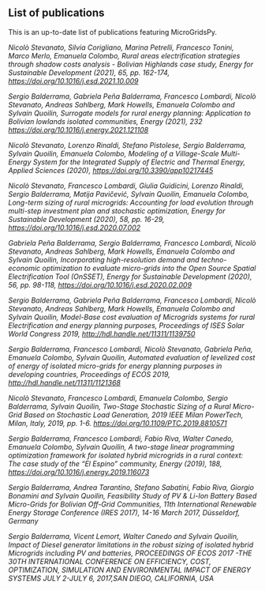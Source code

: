 ## List of publications
This is an up-to-date list of publications featuring MicroGridsPy.

*Nicolò Stevanato, Silvia Corigliano, Marina Petrelli, Francesco Tonini, Marco Merlo, Emanuela Colombo,
Rural areas electrification strategies through shadow costs analysis - Bolivian Highlands case study,
Energy for Sustainable Development (2021), 65, pp. 162-174, https://doi.org/10.1016/j.esd.2021.10.009*

*Sergio Balderrama, Gabriela Peña Balderrama, Francesco Lombardi, Nicolò Stevanato, Andreas Sahlberg, Mark Howells, Emanuela Colombo and Sylvain Quoilin, 
Surrogate models for rural energy planning: Application to Bolivian lowlands isolated communities, 
Energy (2021), 232 https://doi.org/10.1016/j.energy.2021.121108*

*Nicolò Stevanato, Lorenzo Rinaldi, Stefano Pistolese, Sergio Balderrama, Sylvain Quoilin, Emanuela Colombo, 
Modeling of a Village-Scale Multi-Energy System for the Integrated Supply of Electric and Thermal Energy, 
Applied Sciences (2020), https://doi.org/10.3390/app10217445*

*Nicolò Stevanato, Francesco Lombardi, Giulia Guidicini, Lorenzo Rinaldi, Sergio Balderrama, Matija Pavičević, Sylvain Quoilin, Emanuela Colombo, 
Long-term sizing of rural microgrids: Accounting for load evolution through multi-step investment plan and stochastic optimization, 
Energy for Sustainable Development (2020), 58, pp. 16-29, https://doi.org/10.1016/j.esd.2020.07.002*

*Gabriela Peña Balderrama, Sergio Balderrama, Francesco Lombardi, Nicolò Stevanato, Andreas Sahlberg, Mark Howells, Emanuela Colombo and Sylvain Quoilin,
Incorporating high-resolution demand and techno-economic optimization to evaluate micro-grids into the Open Source Spatial Electrification Tool (OnSSET),
Energy for Sustainable Development (2020), 56, pp. 98-118, https://doi.org/10.1016/j.esd.2020.02.009*

*Sergio Balderrama, Gabriela Peña Balderrama, Francesco Lombardi, Nicolò Stevanato, Andreas Sahlberg, Mark Howells, Emanuela Colombo and Sylvain Quoilin, 
Model-Base cost evaluation of Microgrids systems for rural Electrification and energy planning purposes, 
Proceedings of ISES Solar World Congress 2019, http://hdl.handle.net/11311/1139750*

*Sergio Balderrama, Francesco Lombardi, Nicolò Stevanato, Gabriela Peña, Emanuela Colombo, Sylvain Quoilin,
Automated evaluation of levelized cost of energy of isolated micro-grids for energy planning purposes in developing countries, 
Proceedings of ECOS 2019, 	http://hdl.handle.net/11311/1121368*

*Nicolò Stevanato, Francesco Lombardi, Emanuela Colombo, Sergio Balderrama, Sylvain Quoilin, 
Two-Stage Stochastic Sizing of a Rural Micro-Grid Based on Stochastic Load Generation, 
2019 IEEE Milan PowerTech, Milan, Italy, 2019, pp. 1-6. https://doi.org/10.1109/PTC.2019.8810571*

*Sergio Balderrama, Francesco Lombardi, Fabio Riva, Walter Canedo, Emanuela Colombo, Sylvain Quoilin, A two-stage linear programming optimization framework for isolated
hybrid microgrids in a rural context: The case study of the “El Espino”
community, Energy (2019), 188, https://doi.org/10.1016/j.energy.2019.116073*

*Sergio Balderrama, Andrea Tarantino, Stefano Sabatini, Fabio Riva, Giorgio Bonamini and Sylvain Quoilin, 
Feasibility Study of PV & Li-Ion Battery Based Micro-Grids for Bolivian Off-Grid Communities, 
11th International Renewable Energy Storage Conference (IRES 2017), 14-16 March 2017, Düsseldorf, Germany*

*Sergio Balderrama, Vicent Lemort, Walter Canedo and Sylvain Quoilin, 
Impact of Diesel generator limitations in the robust sizing of isolated hybrid Microgrids including PV and batteries, 
PROCEEDINGS OF ECOS 2017 -THE 30TH INTERNATIONAL CONFERENCE ON EFFICIENCY, COST, OPTIMIZATION, SIMULATION AND ENVIRONMENTAL IMPACT OF ENERGY SYSTEMS JULY 2-JULY 6, 2017,SAN DIEGO, CALIFORNIA, USA*




